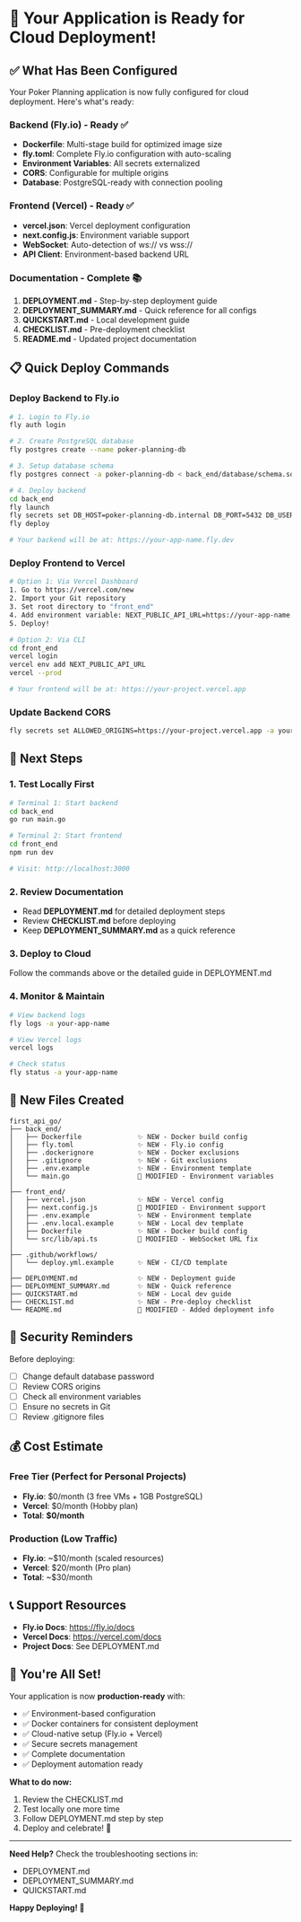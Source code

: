 # 🚀 Your Application is Ready for Cloud Deployment!

## ✅ What Has Been Configured

Your Poker Planning application is now fully configured for cloud deployment. Here's what's ready:

### Backend (Fly.io) - Ready ✅
- **Dockerfile**: Multi-stage build for optimized image size
- **fly.toml**: Complete Fly.io configuration with auto-scaling
- **Environment Variables**: All secrets externalized
- **CORS**: Configurable for multiple origins
- **Database**: PostgreSQL-ready with connection pooling

### Frontend (Vercel) - Ready ✅
- **vercel.json**: Vercel deployment configuration
- **next.config.js**: Environment variable support
- **WebSocket**: Auto-detection of ws:// vs wss://
- **API Client**: Environment-based backend URL

### Documentation - Complete 📚
1. **DEPLOYMENT.md** - Step-by-step deployment guide
2. **DEPLOYMENT_SUMMARY.md** - Quick reference for all configs
3. **QUICKSTART.md** - Local development guide
4. **CHECKLIST.md** - Pre-deployment checklist
5. **README.md** - Updated project documentation

## 📋 Quick Deploy Commands

### Deploy Backend to Fly.io
```bash
# 1. Login to Fly.io
fly auth login

# 2. Create PostgreSQL database
fly postgres create --name poker-planning-db

# 3. Setup database schema
fly postgres connect -a poker-planning-db < back_end/database/schema.sql

# 4. Deploy backend
cd back_end
fly launch
fly secrets set DB_HOST=poker-planning-db.internal DB_PORT=5432 DB_USER=postgres DB_PASSWORD=<your-password> DB_NAME=poker_planning
fly deploy

# Your backend will be at: https://your-app-name.fly.dev
```

### Deploy Frontend to Vercel
```bash
# Option 1: Via Vercel Dashboard
1. Go to https://vercel.com/new
2. Import your Git repository
3. Set root directory to "front_end"
4. Add environment variable: NEXT_PUBLIC_API_URL=https://your-app-name.fly.dev
5. Deploy!

# Option 2: Via CLI
cd front_end
vercel login
vercel env add NEXT_PUBLIC_API_URL
vercel --prod

# Your frontend will be at: https://your-project.vercel.app
```

### Update Backend CORS
```bash
fly secrets set ALLOWED_ORIGINS=https://your-project.vercel.app -a your-app-name
```

## 🎯 Next Steps

### 1. Test Locally First
```bash
# Terminal 1: Start backend
cd back_end
go run main.go

# Terminal 2: Start frontend  
cd front_end
npm run dev

# Visit: http://localhost:3000
```

### 2. Review Documentation
- Read **DEPLOYMENT.md** for detailed deployment steps
- Review **CHECKLIST.md** before deploying
- Keep **DEPLOYMENT_SUMMARY.md** as a quick reference

### 3. Deploy to Cloud
Follow the commands above or the detailed guide in DEPLOYMENT.md

### 4. Monitor & Maintain
```bash
# View backend logs
fly logs -a your-app-name

# View Vercel logs
vercel logs

# Check status
fly status -a your-app-name
```

## 📁 New Files Created

```
first_api_go/
├── back_end/
│   ├── Dockerfile              ✨ NEW - Docker build config
│   ├── fly.toml                ✨ NEW - Fly.io config
│   ├── .dockerignore           ✨ NEW - Docker exclusions
│   ├── .gitignore              ✨ NEW - Git exclusions
│   ├── .env.example            ✨ NEW - Environment template
│   └── main.go                 🔧 MODIFIED - Environment variables
│
├── front_end/
│   ├── vercel.json             ✨ NEW - Vercel config
│   ├── next.config.js          🔧 MODIFIED - Environment support
│   ├── .env.example            ✨ NEW - Environment template
│   ├── .env.local.example      ✨ NEW - Local dev template
│   ├── Dockerfile              ✨ NEW - Docker build config
│   └── src/lib/api.ts          🔧 MODIFIED - WebSocket URL fix
│
├── .github/workflows/
│   └── deploy.yml.example      ✨ NEW - CI/CD template
│
├── DEPLOYMENT.md               ✨ NEW - Deployment guide
├── DEPLOYMENT_SUMMARY.md       ✨ NEW - Quick reference
├── QUICKSTART.md               ✨ NEW - Local dev guide
├── CHECKLIST.md                ✨ NEW - Pre-deploy checklist
└── README.md                   🔧 MODIFIED - Added deployment info
```

## 🔐 Security Reminders

Before deploying:
- [ ] Change default database password
- [ ] Review CORS origins
- [ ] Check all environment variables
- [ ] Ensure no secrets in Git
- [ ] Review .gitignore files

## 💰 Cost Estimate

### Free Tier (Perfect for Personal Projects)
- **Fly.io**: $0/month (3 free VMs + 1GB PostgreSQL)
- **Vercel**: $0/month (Hobby plan)
- **Total**: **$0/month**

### Production (Low Traffic)
- **Fly.io**: ~$10/month (scaled resources)
- **Vercel**: $20/month (Pro plan)
- **Total**: ~$30/month

## 📞 Support Resources

- **Fly.io Docs**: https://fly.io/docs
- **Vercel Docs**: https://vercel.com/docs
- **Project Docs**: See DEPLOYMENT.md

## 🎉 You're All Set!

Your application is now **production-ready** with:
- ✅ Environment-based configuration
- ✅ Docker containers for consistent deployment
- ✅ Cloud-native setup (Fly.io + Vercel)
- ✅ Secure secrets management
- ✅ Complete documentation
- ✅ Deployment automation ready

**What to do now:**
1. Review the CHECKLIST.md
2. Test locally one more time
3. Follow DEPLOYMENT.md step by step
4. Deploy and celebrate! 🎊

---

**Need Help?** Check the troubleshooting sections in:
- DEPLOYMENT.md
- DEPLOYMENT_SUMMARY.md
- QUICKSTART.md

**Happy Deploying! 🚀**

